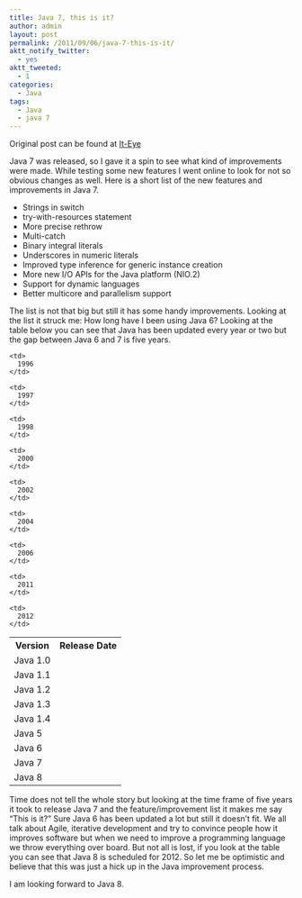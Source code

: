 ```yaml
---
title: Java 7, this is it?
author: admin
layout: post
permalink: /2011/09/06/java-7-this-is-it/
aktt_notify_twitter:
  - yes
aktt_tweeted:
  - 1
categories:
  - Java
tags:
  - Java
  - java 7
---
```

Original post can be found at [It-Eye][1]

Java 7 was released, so I gave it a spin to see what kind of improvements were made. While testing some new features I went online to look for not so obvious changes as well. Here is a short list of the new features and improvements in Java 7.<!--more-->

  * Strings in switch 
  * try-with-resources statement 
  * More precise rethrow 
  * Multi-catch 
  * Binary integral literals 
  * Underscores in numeric literals 
  * Improved type inference for generic instance creation 
  * More new I/O APIs for the Java platform (NIO.2) 
  * Support for dynamic languages 
  * Better multicore and parallelism support 

The list is not that big but still it has some handy improvements. Looking at the list it struck me: How long have I been using Java 6? Looking at the table below you can see that Java has been updated every year or two but the gap between Java 6 and 7 is five years. 

<table>
  <th>
    Version
  </th>
  
  <th>
    Release Date
  </th>
  
  <tr>
    <td>
      Java 1.0
    </td>
    
    <td>
      1996
    </td>
  </tr>
  
  <tr>
    <td>
      Java 1.1
    </td>
    
    <td>
      1997
    </td>
  </tr>
  
  <tr>
    <td>
      Java 1.2
    </td>
    
    <td>
      1998
    </td>
  </tr>
  
  <tr>
    <td>
      Java 1.3
    </td>
    
    <td>
      2000
    </td>
  </tr>
  
  <tr>
    <td>
      Java 1.4
    </td>
    
    <td>
      2002
    </td>
  </tr>
  
  <tr>
    <td>
      Java 5
    </td>
    
    <td>
      2004
    </td>
  </tr>
  
  <tr>
    <td>
      Java 6
    </td>
    
    <td>
      2006
    </td>
  </tr>
  
  <tr>
    <td>
      Java 7
    </td>
    
    <td>
      2011
    </td>
  </tr>
  
  <tr>
    <td>
      Java 8
    </td>
    
    <td>
      2012
    </td>
  </tr>
</table>

Time does not tell the whole story but looking at the time frame of five years it took to release Java 7 and the feature/improvement list it makes me say “This is it?” Sure Java 6 has been updated a lot but still it doesn&#8217;t fit. We all talk about Agile, iterative development and try to convince people how it improves software but when we need to improve a programming language we throw everything over board. But not all is lost, if you look at the table you can see that Java 8 is scheduled for 2012. So let me be optimistic and believe that this was just a hick up in the Java improvement process. 

I am looking forward to Java 8.

 [1]: http://www.it-eye.nl/2011/09/06/java-7-this-is-it/